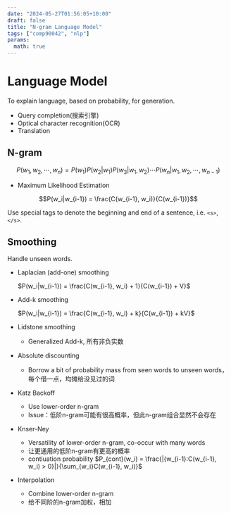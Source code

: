 ```yaml
---
date: "2024-05-27T01:56:05+10:00"
draft: false
title: "N-gram Language Model"
tags: ["comp90042", "nlp"]
params:
  math: true
---
```


# Language Model

To explain language, based on probability, for generation.

- Query completion(搜索引擎)
- Optical character recognition(OCR)
- Translation

## N-gram

$$P(w_1, w_2, \cdots, w_n) = P(w_1)P(w_2|w_1)P(w_3|w_1, w_2) \cdots P(w_n|w_1, w_2, \cdots, w_{n-1})$$

- Maximum Likelihood Estimation

$$P(w_i|w_{i-1}) = \frac{C(w_{i-1}, w_i)}{C(w_{i-1})}$$

Use special tags to denote the beginning and end of a sentence, i.e. `<s>`, `</s>`.

## Smoothing

Handle unseen words.

- Laplacian (add-one) smoothing

    $P(w_i|w_{i-1}) = \frac{C(w_{i-1}, w_i) + 1}{C(w_{i-1}) + V}$

- Add-k smoothing

    $P(w_i|w_{i-1}) = \frac{C(w_{i-1}, w_i) + k}{C(w_{i-1}) + kV}$

- Lidstone smoothing 
  - Generalized Add-k, 所有非负实数

- Absolute discounting 
  - Borrow a bit of probability mass from seen words to unseen words， 每个借一点，均摊给没见过的词

- Katz Backoff 
  - Use lower-order n-gram
  - Issue：低阶n-gram可能有很高概率，但此n-gram组合显然不会存在

- Knser-Ney 
  - Versatility of lower-order n-gram, co-occur with many words
  - 让更通用的低阶n-gram有更高的概率
  - contiuation probability $P_{cont}(w_i) = \frac{|{w_{i-1}:C(w_{i-1}, w_i) > 0}|}{\sum_{w_i}C(w_{i-1}, w_i)}$
- Interpolation 
  - Combine lower-order n-gram
  - 给不同阶的n-gram加权，相加